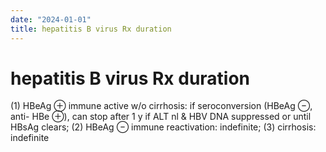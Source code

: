 ```yaml
---
date: "2024-01-01"
title: hepatitis B virus Rx duration
---
```


# hepatitis B virus Rx duration

(1) HBeAg ⊕ immune active w/o cirrhosis: if seroconversion (HBeAg ⊖, anti- HBe ⊕), can stop after 1 y if ALT nl & HBV DNA suppressed or until HBsAg clears; (2) HBeAg ⊖ immune reactivation: indefinite; (3) cirrhosis: indefinite
